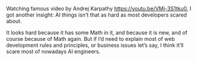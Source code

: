 Watching famous video by Andrej Karpathy https://youtu.be/VMj-3S1tku0, I got another insight: AI things isn’t that as hard as most developers scared about.

It looks hard because it has some Math in it, and because it is new, and of course because of Math again. But if I’d need to explain most of web development rules and principles, or business issues let’s say, I think it’ll scare most of nowadays AI engineers.